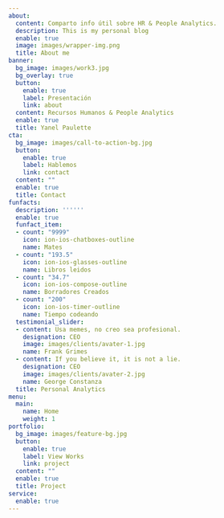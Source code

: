 ```yaml
---
about:
  content: Comparto info útil sobre HR & People Analytics. 
  description: This is my personal blog
  enable: true
  image: images/wrapper-img.png
  title: About me
banner:
  bg_image: images/work3.jpg
  bg_overlay: true
  button:
    enable: true
    label: Presentación
    link: about
  content: Recursos Humanos & People Analytics
  enable: true
  title: Yanel Paulette
cta:
  bg_image: images/call-to-action-bg.jpg
  button:
    enable: true
    label: Hablemos
    link: contact
  content: ""
  enable: true
  title: Contact
funfacts:
  description: ''''''
  enable: true
  funfact_item:
  - count: "9999"
    icon: ion-ios-chatboxes-outline
    name: Mates
  - count: "193.5"
    icon: ion-ios-glasses-outline
    name: Libros leidos
  - count: "34.7"
    icon: ion-ios-compose-outline
    name: Borradores Creados
  - count: "200"
    icon: ion-ios-timer-outline
    name: Tiempo codeando
  testimonial_slider:
  - content: Usa memes, no creo sea profesional.
    designation: CEO
    image: images/clients/avater-1.jpg
    name: Frank Grimes
  - content: If you believe it, it is not a lie.
    designation: CEO
    image: images/clients/avater-2.jpg
    name: George Constanza
  title: Personal Analytics
menu:
  main:
    name: Home
    weight: 1
portfolio:
  bg_image: images/feature-bg.jpg
  button:
    enable: true
    label: View Works
    link: project
  content: ""
  enable: true
  title: Project
service:
  enable: true
---
```

